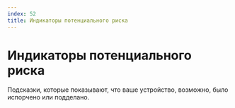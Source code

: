 ```yaml
---
index: 52
title: Индикаторы потенциального риска
---
```

# Индикаторы потенциального риска

Подсказки, которые показывают, что ваше устройство, возможно, было испорчено или подделано.